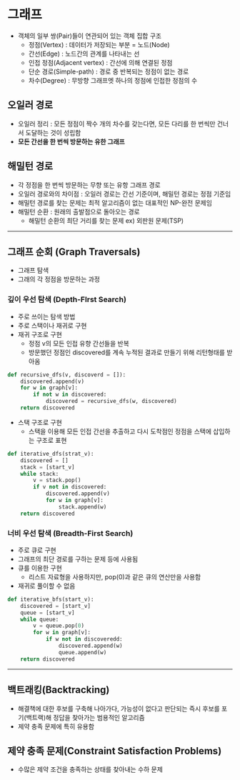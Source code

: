 # 그래프
+ 객체의 일부 쌍(Pair)들이 연관되어 있는 객체 집합 구조
  + 정점(Vertex) : 데이터가 저장되는 부분 = 노드(Node)
  + 간선(Edge) : 노드간의 관계를 나타내는 선
  + 인접 정점(Adjacent vertex) : 간선에 의해 연결된 정점
  + 단순 경로(Simple-path) : 경로 중 반복되는 정점이 없는 경로
  + 차수(Degree) : 무방향 그래프엣 하나의 정점에 인접한 정점의 수 
## 오일러 경로
+ 오일러 정리 : 모든 정점이 짝수 개의 차수를 갖는다면, 모든 다리를 한 번씩만 건너서 도달하는 것이 성립함 
+ __모든 간선을 한 번씩 방문하는 유한 그래프__
## 해밀턴 경로
+ 각 정점을 한 번씩 방문하는 무향 또는 유항 그래프 경로
+ 오일러 경로와의 차이점 : 오일러 경로는 간선 기준이며, 해밀턴 경로는 정점 기준임
+ 해밀턴 경로를 찾는 문제는 최적 알고리즘이 없는 대표적인 NP-완전 문제임
+ 해밀턴 순환 : 원래의 출발점으로 돌아오는 경로
  + 해밀턴 순환의 최단 거리를 찾는 문제  ex) 외판원 문제(TSP)
____
## 그래프 순회 (Graph Traversals)
+ 그래프 탐색
+ 그래의 각 정점을 방문하는 과정
### 깊이 우선 탐색 (Depth-FIrst Search)
+ 주로 쓰이는 탐색 방법
+ 주로 스택이나 재귀로 구현
+ 재귀 구조로 구현
  + 정점 v의 모든 인접 유향 간선들을 반복
  + 방문했던 정점인 discovered를 계속 누적된 결과로 만들기 위해 리턴형태를 받아옴
```python
def recursive_dfs(v, discoverd = []):
    discovered.append(v)
    for w in graph[v]:
        if not w in discovered:
            discovered = recursive_dfs(w, discovered)
    return discovered
```  
+ 스택 구조로 구현
  + 스택을 이용해 모든 인접 간선을 추출하고 다시 도착점인 정점을 스택에 삽입하는 구조로 표현
```python
def iterative_dfs(strat_v):
    discovered = []
    stack = [start_v]
    while stack:
        v = stack.pop()
        if v not in discovered:
            discovered.append(v)
            for w in graph[v]:
                stack.append(w)
    return discovered
```
### 너비 우선 탐색 (Breadth-First Search)
+ 주로 큐로 구현
+ 그래프의 최단 경로를 구하는 문제 등에 사용됨
+ 큐를 이용한 구현
    + 리스트 자료형을 사용하지만, pop(0)과 같은 큐의 연산만을 사용함
+ 재귀로 풀이할 수 없음
```python
def iterative_bfs(start_v):
    discovered = [start_v]
    queue = [start_v]
    while queue:
        v = queue.pop(0)
        for w in graph[v]:
            if w not in discoveredd:
                discovered.append(w)
                queue.append(w)
    return discovered
```
___
## 백트래킹(Backtracking)
+ 해결책에 대한 후보를 구축해 나아가다, 가능성이 없다고 판단되는 즉시 후보를 포기(백트랙)해 정답을 찾아가는 범용적인 알고리즘
+ 제약 충족 문제에 특히 유용함
  
## 제약 충족 문제(Constraint Satisfaction Problems)
+ 수많은 제약 조건을 충족하는 상태를 찾아내는 수하 문제

  
